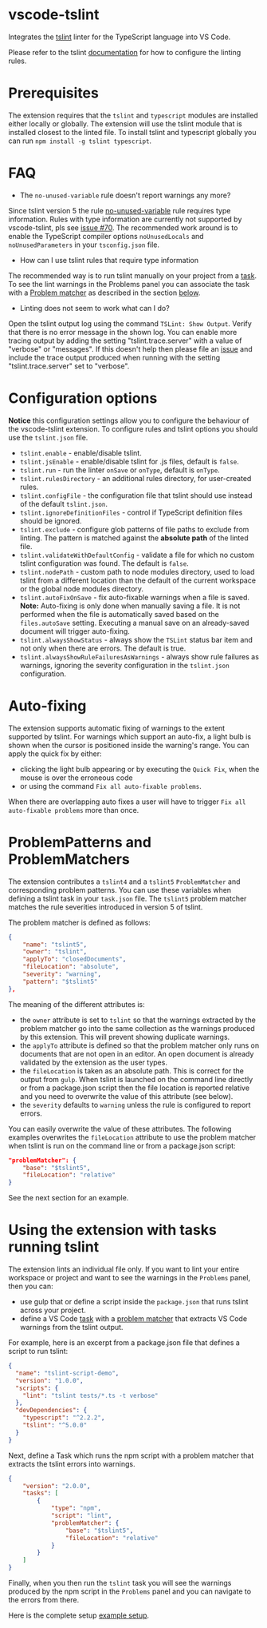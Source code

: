 # vscode-tslint
Integrates the [tslint](https://github.com/palantir/tslint) linter for the TypeScript language into VS Code.

Please refer to the tslint [documentation](https://github.com/palantir/tslint) for how to configure the linting rules.

# Prerequisites
The extension requires that the `tslint` and `typescript` modules are installed either locally or globally. The extension will use the tslint module that is installed closest to the linted file. To install tslint and typescript globally you can run `npm install -g tslint typescript`.

# FAQ

- The `no-unused-variable` rule doesn't report warnings any more?

Since tslint version 5 the rule [no-unused-variable](https://palantir.github.io/tslint/rules/no-unused-variable/) rule requires type information. Rules with type information are currently not supported by vscode-tslint, pls see [issue #70](https://github.com/Microsoft/vscode-tslint/issues/70#issuecomment-241041929). The recommended work around is to enable the TypeScript compiler options `noUnusedLocals` and `noUnusedParameters` in your `tsconfig.json` file.

- How can I use tslint rules that require type information

The recommended way is to run tslint manually on your project from a [task](https://code.visualstudio.com/docs/editor/tasks). To see the lint warnings in the Problems panel you can associate the task with a [Problem matcher](https://code.visualstudio.com/docs/editor/tasks#_processing-task-output-with-problem-matchers) as described in the section [below](#Using-the-extension-with-tasks-running-tslint).

- Linting does not seem to work what can I do?

Open the tslint output log using the command `TSLint: Show Output`. Verify that there is no error message in the shown log.
You can enable more tracing output by adding the setting "tslint.trace.server" with a value of "verbose" or "messages". If this doesn't
help then please file an [issue](https://github.com/Microsoft/vscode-tslint/issues/new) and include the trace output produced when running with the setting "tslint.trace.server" set to "verbose".

# Configuration options

**Notice** this configuration settings allow you to configure the behaviour of the vscode-tslint extension. To configure rules and tslint options you should use the `tslint.json` file.

- `tslint.enable` - enable/disable tslint.
- `tslint.jsEnable` - enable/disable tslint for .js files, default is `false`.
- `tslint.run` - run the linter `onSave` or `onType`, default is `onType`.
- `tslint.rulesDirectory` - an additional rules directory, for user-created rules.
- `tslint.configFile` - the configuration file that tslint should use instead of the default `tslint.json`.
- `tslint.ignoreDefinitionFiles` - control if TypeScript definition files should be ignored.
- `tslint.exclude` - configure glob patterns of file paths to exclude from linting. The pattern is matched against the **absolute path** of the linted file.
- `tslint.validateWithDefaultConfig` - validate a file for which no custom tslint configuration was found. The default is `false`.
- `tslint.nodePath` - custom path to node modules directory, used to load tslint from a different location than the default of the current workspace or the global node modules directory.
- `tslint.autoFixOnSave` - fix auto-fixable warnings when a file is saved. **Note:** Auto-fixing is only done when manually saving a file. It is not performed when the file is automatically saved based on the `files.autoSave` setting. Executing a manual save on an already-saved document will trigger auto-fixing.
- `tslint.alwaysShowStatus` - always show the `TSLint` status bar item and not only when there are errors. The default is true.
- `tslint.alwaysShowRuleFailuresAsWarnings` - always show rule failures as warnings, ignoring the severity configuration in the `tslint.json` configuration.

# Auto-fixing

The extension supports automatic fixing of warnings to the extent supported by tslint. For warnings which support an auto-fix, a light bulb is shown when the cursor is positioned inside the warning's range. You can apply the quick fix by either:
* clicking the light bulb appearing or by executing the `Quick Fix`, when the mouse is over the erroneous code
* or using the command `Fix all auto-fixable problems`.

When there are overlapping auto fixes a user will have to trigger `Fix all auto-fixable problems` more than once.

# ProblemPatterns and ProblemMatchers

The extension contributes a `tslint4` and a `tslint5` `ProblemMatcher` and corresponding problem patterns. You can use these variables when defining a tslint task in your `task.json` file. The `tslint5` problem matcher matches the rule severities introduced in version 5 of tslint.

The problem matcher is defined as follows:
```json
{
    "name": "tslint5",
    "owner": "tslint",
    "applyTo": "closedDocuments",
    "fileLocation": "absolute",
    "severity": "warning",
    "pattern": "$tslint5"
},
```

The meaning of the different attributes is:
- the `owner` attribute is set to `tslint` so that the warnings extracted by the problem matcher go into the same collection
as the warnings produced by this extension. This will prevent showing duplicate warnings.
- the `applyTo` attribute is defined so that the problem matcher only runs on documents that are not open in an editor. An open document is already validated by the extension as the user types.
- the `fileLocation` is taken as an absolute path. This is correct for the output from `gulp`. When tslint is launched on the command line directly or from a package.json script then the file location is reported relative and you need to overwrite the value of this attribute (see below).
- the `severity` defaults to `warning` unless the rule is configured to report errors.

You can easily overwrite the value of these attributes. The following examples overwrites the `fileLocation` attribute to use the problem matcher when tslint is run on the command line or from a package.json script:

```json
"problemMatcher": {
    "base": "$tslint5",
    "fileLocation": "relative"
}
```

See the next section for an example.

# Using the extension with tasks running tslint

The extension lints an individual file only. If you want to lint your entire workspace or project and want to see
the warnings in the `Problems` panel, then you can:
- use gulp that or define a script inside the `package.json` that runs tslint across your project.
- define a VS Code [task](https://code.visualstudio.com/docs/editor/tasks) with a [problem matcher](https://code.visualstudio.com/docs/editor/tasks#_processing-task-output-with-problem-matchers)
that extracts VS Code warnings from the tslint output.

For example, here is an excerpt from a package.json file that defines a script to run tslint:

```json
{
  "name": "tslint-script-demo",
  "version": "1.0.0",
  "scripts": {
    "lint": "tslint tests/*.ts -t verbose"
  },
  "devDependencies": {
    "typescript": "^2.2.2",
    "tslint": "^5.0.0"
  }
}

```

Next, define a Task which runs the npm script with a problem matcher that extracts the tslint errors into warnings.

```json
{
    "version": "2.0.0",
    "tasks": [
        {
            "type": "npm",
            "script": "lint",
            "problemMatcher": {
                "base": "$tslint5",
                "fileLocation": "relative"
            }
        }
    ]
}
```

Finally, when you then run the `tslint` task you will see the warnings produced by the npm script in the `Problems` panel and you can navigate to the errors from there.

Here is the complete setup [example setup](https://github.com/Microsoft/vscode-tslint/tree/master/tslint-tests).

